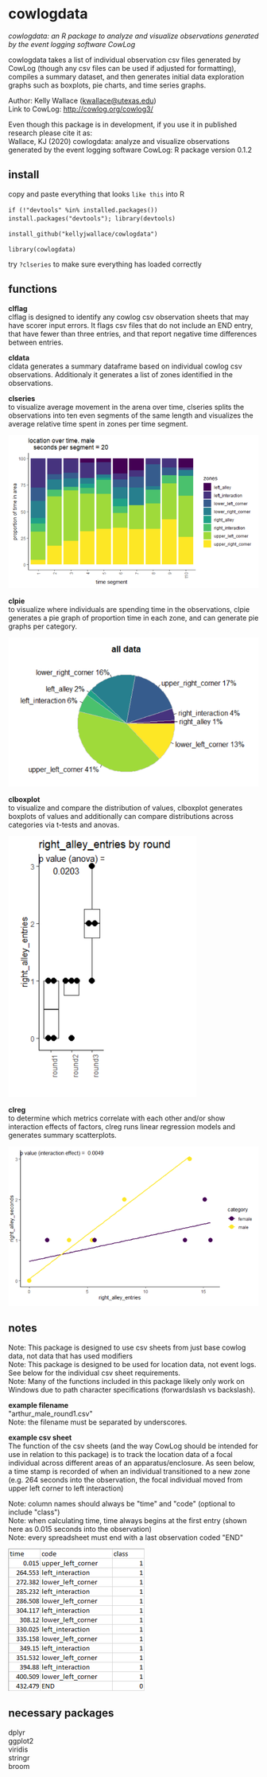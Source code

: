 # cowlogdata
<i>cowlogdata: an R package to analyze and visualize observations generated by the event logging software CowLog</i><br>

cowlogdata takes a list of individual observation csv files generated by CowLog (though any csv files can be used if adjusted for formatting), compiles a summary dataset, and then generates initial data exploration graphs such as boxplots, pie charts, and time series graphs. <br>

Author: Kelly Wallace (kwallace@utexas.edu)<br>
Link to CowLog: http://cowlog.org/cowlog3/<br>

Even though this package is in development, if you use it in published research please cite it as:<br>
Wallace, KJ (2020) cowlogdata: analyze and visualize observations generated by the event logging software CowLog: R package version 0.1.2

## install
copy and paste everything that looks `like this` into R

`if (!"devtools" %in% installed.packages()) install.packages("devtools"); library(devtools)`

`install_github("kellyjwallace/cowlogdata")`

`library(cowlogdata)`

try `?clseries` to make sure everything has loaded correctly

## functions
<b>clflag</b><br>
clflag is designed to identify any cowlog csv observation sheets that may have scorer input errors. It flags csv files that do not include an END entry, that have fewer than three entries, and that report negative time differences between entries.

<b>cldata</b><br>
cldata generates a summary dataframe based on individual cowlog csv observations. Additionaly it generates a list of zones identified in the observations.

<b>clseries</b><br>
to visualize average movement in the arena over time, clseries splits the observations into ten even segments of the same length and visualizes the average relative time spent in zones per time segment.

![clseries!](https://github.com/kellyjwallace/cowlogdata/raw/master/examples/clseries.png)

<b>clpie</b><br>
to visualize where individuals are spending time in the observations, clpie generates a pie graph of proportion time in each zone, and can generate pie graphs per category.

![clpie!](https://github.com/kellyjwallace/cowlogdata/raw/master/examples/clpie.png)


<b>clboxplot</b><br>
to visualize and compare the distribution of values, clboxplot generates boxplots of values and additionally can compare distributions across categories via t-tests and anovas.

![clboxplot!](https://github.com/kellyjwallace/cowlogdata/raw/master/examples/clboxplot.png)

<b>clreg</b><br>
to determine which metrics correlate with each other and/or show interaction effects of factors, clreg runs linear regression models and generates summary scatterplots.

![clreg!](https://github.com/kellyjwallace/cowlogdata/raw/master/examples/clreg.png)



## notes

Note: This package is designed to use csv sheets from just base cowlog data, not data that has used modifiers<br>
Note: This package is designed to be used for location data, not event logs. See below for the individual csv sheet requirements. <br>
Note: Many of the functions included in this package likely only work on Windows due to path character specifications (forwardslash vs backslash). <br>

<b>example filename</b> <br>
"arthur_male_round1.csv"<br>
Note: the filename must be separated by underscores. 


<b>example csv sheet</b><br>
The function of the csv sheets (and the way CowLog should be intended for use in relation to this package) is to track the location data of a focal individual across different areas of an apparatus/enclosure. As seen below, a time stamp is recorded of when an individual transitioned to a new zone (e.g. 264 seconds into the observation, the focal individual moved from upper left corner to left interaction)<br>

Note: column names should always be "time" and "code" (optional to include "class")<br>
Note: when calculating time, time always begins at the first entry (shown here as 0.015 seconds into the observation)<br>
Note: every spreadsheet must end with a last observation coded "END"<br>

![sheet!](https://github.com/kellyjwallace/cowlogdata/raw/master/examples/sheet.png)

## necessary packages

dplyr<br>
ggplot2<br>
viridis<br>
stringr<br>
broom<br>

